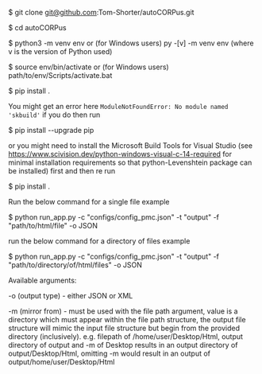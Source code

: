 $ git clone git@github.com:Tom-Shorter/autoCORPus.git

$ cd autoCORPus

$ python3 -m venv env or (for Windows users) py -[v] -m venv env (where v is the version of Python used)

$ source env/bin/activate or (for Windows users) path/to/env/Scripts/activate.bat

$ pip install .

You might get an error here `ModuleNotFoundError: No module named 'skbuild'` if you do then run 

$ pip install --upgrade pip 

or you might need to install the Microsoft Build Tools for Visual Studio 
(see https://www.scivision.dev/python-windows-visual-c-14-required for minimal installation requirements so that python-Levenshtein package can be installed)
first and then re run 

$ pip install .

Run the below command for a single file example

$ python run_app.py -c "configs/config_pmc.json" -t "output" -f "path/to/html/file" -o JSON

run the below command for a directory of files example

$  python run_app.py -c "configs/config_pmc.json" -t "output" -f "path/to/directory/of/html/files" -o JSON

Available arguments:

-o (output type) - either JSON or XML

-m (mirror from) - must be used with the file path argument, value is a directory which must appear within the file path structure, the output file structure will mimic the input file structure but begin from the provided directory (inclusively). e.g. filepath of /home/user/Desktop/Html, output directory of output and -m of Desktop results in an output directory of output/Desktop/Html, omitting -m would result in an output of output/home/user/Desktop/Html



